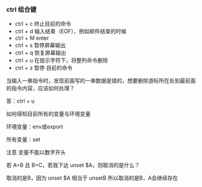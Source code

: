### ctrl 组合键

- ctrl + c    终止目前的命令
- ctrl + d    输入结束（EOF），例如邮件结束的时候
- ctrl + M    enter
- ctrl + s    暂停屏幕输出
- ctrl + q    恢复屏幕输出
- ctrl + u    在提示字符下，将整列命令删除
- ctrl + z    暂停 目前的命令

当输入一串指令时，发现前面写的一串数据是错的，想要删除游标所在处到最前面的指令内容，应该如何处理？

答：ctrl + u

如何得知目前所有的变量与环境变量

环境变量：env或export

所有变量：set

注意 变量不能以数字开头

若 A=B 且 B=C，若我下达 unset $A，则取消的是什么？

取消的是B，因为 unset $A 相当于 unsetB 所以取消的是B，A会继续存在

